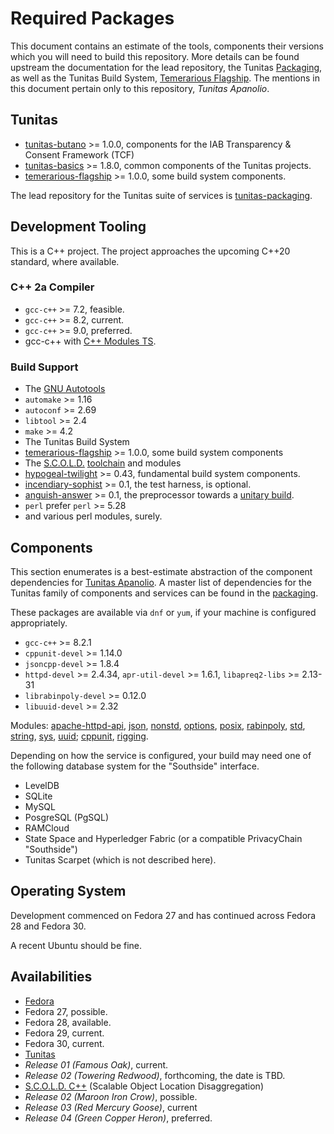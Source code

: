 # Required Packages

This document contains an estimate of the tools, components their versions which you will need to build this repository.  More details can be found upstream the documentation for the lead repository, the Tunitas [Packaging](https://github.com/yahoo/tunitas-packaging/blob/master/PACKAGES.md), as well as the Tunitas Build System, [Temerarious Flagship](https://github.com/yahoo/temerarious-flagship/blob/master/README.md).  The mentions in this document pertain only to this repository, _Tunitas Apanolio_.

## Tunitas

* [tunitas-butano](https://github.com/yahoo/tunitas-butano) >= 1.0.0, components for the IAB Transparency & Consent Framework (TCF)
* [tunitas-basics](https://github.com/yahoo/tunitas-basics) >= 1.8.0, common components of the Tunitas projects.
* [temerarious-flagship](https://github.com/yahoo/temerarious-flagship) >= 1.0.0, some build system components.

The lead repository for the Tunitas suite of services is [tunitas-packaging](https://github.com/yahoo/tunitas-packaging).

## Development Tooling

This is a C++ project.  The project approaches the upcoming C++20 standard, where available.

### C++ 2a Compiler
* `gcc-c++` >= 7.2, feasible.
* `gcc-c++` >= 8.2, current.
* `gcc-c++` >= 9.0, preferred.
* gcc-c++ with [C++ Modules TS](https://gcc.gnu.org/wiki/cxx-modules).

### Build Support
* The [GNU Autotools](https://www.gnu.org/software/automake/manual/html_node/index.html#Top)
 * `automake` >= 1.16
 * `autoconf` >= 2.69
 * `libtool` >= 2.4
 * `make` >= 4.2
* The Tunitas Build System
 * [temerarious-flagship](https://github.com/yahoo/temerarious-flagship) >= 1.0.0, some build system components
* The [S.C.O.L.D.](https://www.scold-lang.org) [toolchain](https://git.scold-lang.org/core) and modules
 * [hypogeal-twilight](https://git.scold-lang.org/core/hypogeal-twilight) >= 0.43, fundamental build system components.
 * [incendiary-sophist](https://git.scold-lang.org/core/incendiary-sophist) >= 0.1, the test harness, is optional.
 * [anguish-answer](https://git.scold-lang.org/core/anguish-answer) >= 0.1, the preprocessor towards a [unitary build](https://mesonbuild.com/Unity-builds.html).
* `perl` prefer `perl` >= 5.28
 * and various perl modules, surely.

##  Components

This section enumerates is a best-estimate abstraction of the component dependencies for [Tunitas Apanolio](https://github.com/yahoo/tunitas-apanolio).  A master list of dependencies for the Tunitas family of components and services can be found in the [packaging](https://github.com/yahoo/tunitas-packaging/blob/master/PACKAGES.md).

These packages are available via `dnf` or `yum`, if your machine is configured appropriately.

* `gcc-c++` >= 8.2.1
* `cppunit-devel` >= 1.14.0
* `jsoncpp-devel` >= 1.8.4
* `httpd-devel` >= 2.4.34, `apr-util-devel` >= 1.6.1, `libapreq2-libs` >= 2.13-31
* `librabinpoly-devel` >= 0.12.0
* `libuuid-devel` >= 2.32

Modules: [apache-httpd-api](https://git.scold-lang.org/useful/apache-httpd-api), [json](https://git.scold-lang.org/modules/json), [nonstd](https://git.scold-lang.org/modules/nonstd), [options](https://git.scold-lang.org/modules/options), [posix](https://git.scold-lang.org/modules/posix), [rabinpoly](https://git.scold-lang.org/modules/rabinpoly), [std](https://git.scold-lang.org/modules/std), [string](https://git.scold-lang.org/modules/string), [sys](https://git.scold-lang.org/modules/sys), [uuid](https://git.scold-lang.org/modules/uuid); [cppunit](https://git.scold-lang.org/modules/cppunit), [rigging](https://git.scold-lang.org/modules/rigging).

Depending on how the service is configured, your build may need one of the following database system for the "Southside" interface.
* LevelDB
* SQLite
* MySQL
* PosgreSQL (PgSQL)
* RAMCloud
* State Space and Hyperledger Fabric (or a compatible PrivacyChain "Southside")
* Tunitas Scarpet (which is not described here).

## Operating System

Development commenced on Fedora 27 and has continued across Fedora 28 and Fedora 30.

A recent Ubuntu should be fine.

## Availabilities

* [Fedora](https://getfedora.com)
 * Fedora 27, possible.
 * Fedora 28, available.
 * Fedora 29, current.
 * Fedora 30, current.
* [Tunitas](https://github.com/yahoo/tunitas-packaging/blob/master/README.md)
 * <em>Release 01 (Famous Oak)</em>, current.
 * <em>Release 02 (Towering Redwood)</em>, forthcoming, the date is TBD.
* [S.C.O.L.D. C++](https://www.scold-lang.org) (Scalable Object Location Disaggregation)
 * <em>Release 02 (Maroon Iron Crow)</em>, possible.
 * <em>Release 03 (Red Mercury Goose)</em>, current
 * <em>Release 04 (Green Copper Heron)</em>, preferred.
